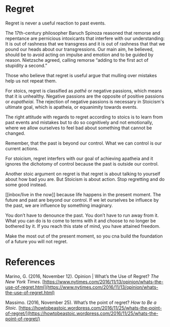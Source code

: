 # Regret

Regret is never a useful reaction to past events.

The 17th-century philosopher Baruch Spinoza reasoned that remorse and repentance are pernicious intoxicants that interfere with our understanding: It is out of rashness that we transgress and it is out of rashness that that we pound our heads about our transgressions. Our main aim, he believed, should be to avoid acting on impulse and emotion and to be guided by reason. Nietzsche agreed, calling remorse “adding to the first act of stupidity a second.”

Those who believe that regret is useful argue that mulling over mistakes help us not repeat them.

For stoics, regret is classified as *pathē* or negative passions, which means that it is unhealthy. Negative passions are the opposite of positive passions or *eupatheiai.* The rejection of negative passions is necessary in Stoicism's ultimate goal, which is apatheia, or equanimity towards events.

The right attitude with regards to regret according to stoics is to learn from past events and mistakes but to do so cognitively and not emotionally, where we allow ourselves to feel bad about something that cannot be changed.

Remember, that the past is beyond our control. What we can control is our current actions.

For stoicism, regret interfers with our goal of achieving apatheia and it ignores the dichotomy of control because the past is outside our control.

Another stoic argument on regret is that regret is about talking to yourself about how bad you are. But Stoicism is about action. Stop regretting and do some good instead.

[[inbox/live in the now]] because life happens in the present moment. The future and past are beyond our control. If we let ourselves be influece by the past, we are influence by something imaginary.

You don’t have to denounce the past. You don’t have to run away from it. What you can do is to come to terms with it and choose to no longer be bothered by it. If you reach this state of mind, you have attained freedom.

Make the most out of the present moment, so you cna build the foundation of a future you will not regret.

# References

Marino, G. (2016, November 12). Opinion | What’s the Use of Regret? *The New York Times*. [https://www.nytimes.com/2016/11/13/opinion/whats-the-use-of-regret.html](https://www.nytimes.com/2016/11/13/opinion/whats-the-use-of-regret.html)

Massimo. (2016, November 25). What’s the point of regret? *How to Be a Stoic*. [https://howtobeastoic.wordpress.com/2016/11/25/whats-the-point-of-regret/](https://howtobeastoic.wordpress.com/2016/11/25/whats-the-point-of-regret/)

